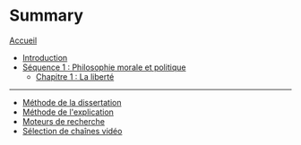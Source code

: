 # Summary

[Accueil](README.md)
- [Introduction](intro.md)
- [Séquence 1 : Philosophie morale et politique](s1.md)
	- [Chapitre 1 : La liberté](s1-ch1.md)

---
- [Méthode de la dissertation](methode-dissertation.md)
- [Méthode de l'explication](methode-explication.md)
- [Moteurs de recherche](moteurs-de-recherche.md)
- [Sélection de chaînes vidéo](selection-chaines-video.md)

<!-- 
---

- [Révisions](revisions.md)
	- [Les philosophes vus en cours](frise-chronologique.md)	
-->